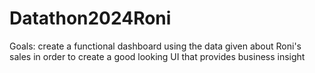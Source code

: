 # Datathon2024Roni
Goals:
create a functional dashboard using the data given about Roni's sales in 
order to create a good looking UI that provides business insight
